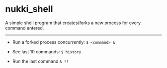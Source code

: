 # nukki_shell

A simple shell program that creates/forks a new process for every command entered.

---
* Run a forked process concurrently: `$ <command> &`  

* See last 10 commands: `$ history` 

* Run the last command `& !!`
